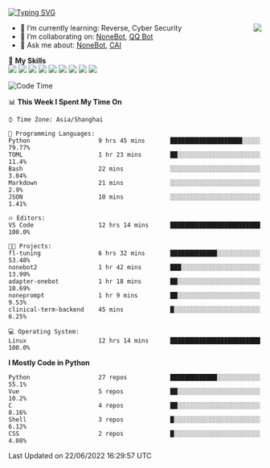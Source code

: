 [![Typing SVG](https://readme-typing-svg.herokuapp.com?size=25&duration=2500&color=8C43EA&vCenter=true&width=200&height=40&lines=Hi+there+%F0%9F%91%8B%F0%9F%8F%BB;I'm+yanyongyu)](https://git.io/typing-svg)

<a href="#">
  <img align="right" src="https://github-readme-stats.vercel.app/api?username=yanyongyu&count_private=true&show_icons=true&bg_color=15,f2f7fd,E0EAFC" />
</a>

- 🌱 I’m currently learning: Reverse, Cyber Security
- 👯 I’m collaborating on: [NoneBot](https://github.com/nonebot), [QQ Bot](https://github.com/Mrs4s/go-cqhttp)
- 💬 Ask me about: [NoneBot](https://github.com/nonebot), [CAI](https://github.com/cscs181/CAI)

🌟 **My Skills**  
![](https://img.shields.io/badge/-Python-3e74a2?style=flat-square&logo=Python&logoColor=fff)
![](https://img.shields.io/badge/-Node.js-339933?style=flat-square&logo=Node.js&logoColor=fff)
![](https://img.shields.io/badge/-Vue-4fc08d?style=flat-square&logo=Vue.js&logoColor=fff)
![](https://img.shields.io/badge/-React-2d98ce?style=flat-square&logo=React&logoColor=fff)
![](https://img.shields.io/badge/-Docker-2496ED?style=flat-square&logo=Docker&logoColor=fff)
![](https://img.shields.io/badge/-Linux-000000?style=flat-square&logo=Linux&logoColor=fff)
![](https://img.shields.io/badge/-MySQL-4479A1?style=flat-square&logo=MySQL&logoColor=fff)
![](https://img.shields.io/badge/-Redis-DC382D?style=flat-square&logo=Redis&logoColor=fff)
![](https://img.shields.io/badge/-MongoDB-47A248?style=flat-square&logo=MongoDB&logoColor=fff)

<!--START_SECTION:waka-->
![Code Time](http://img.shields.io/badge/Code%20Time-0%20secs-blue)

📊 **This Week I Spent My Time On** 

```text
⌚︎ Time Zone: Asia/Shanghai

💬 Programming Languages: 
Python                   9 hrs 45 mins       ████████████████████░░░░░   79.77% 
TOML                     1 hr 23 mins        ██░░░░░░░░░░░░░░░░░░░░░░░   11.4% 
Bash                     22 mins             ░░░░░░░░░░░░░░░░░░░░░░░░░   3.04% 
Markdown                 21 mins             ░░░░░░░░░░░░░░░░░░░░░░░░░   2.9% 
JSON                     10 mins             ░░░░░░░░░░░░░░░░░░░░░░░░░   1.41%

🔥 Editors: 
VS Code                  12 hrs 14 mins      █████████████████████████   100.0%

🐱‍💻 Projects: 
fl-tuning                6 hrs 32 mins       █████████████░░░░░░░░░░░░   53.48% 
nonebot2                 1 hr 42 mins        ███░░░░░░░░░░░░░░░░░░░░░░   13.99% 
adapter-onebot           1 hr 18 mins        ██░░░░░░░░░░░░░░░░░░░░░░░   10.69% 
noneprompt               1 hr 9 mins         ██░░░░░░░░░░░░░░░░░░░░░░░   9.53% 
clinical-term-backend    45 mins             █░░░░░░░░░░░░░░░░░░░░░░░░   6.25%

💻 Operating System: 
Linux                    12 hrs 14 mins      █████████████████████████   100.0%

```

**I Mostly Code in Python** 

```text
Python                   27 repos            █████████████░░░░░░░░░░░░   55.1% 
Vue                      5 repos             ██░░░░░░░░░░░░░░░░░░░░░░░   10.2% 
C                        4 repos             ██░░░░░░░░░░░░░░░░░░░░░░░   8.16% 
Shell                    3 repos             █░░░░░░░░░░░░░░░░░░░░░░░░   6.12% 
CSS                      2 repos             █░░░░░░░░░░░░░░░░░░░░░░░░   4.08%

```



 Last Updated on 22/06/2022 16:29:57 UTC
<!--END_SECTION:waka-->
